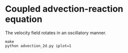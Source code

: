 # Coupled advection-reaction equation

The velocity field rotates in an oscillatory manner.

```shell
make
python advection_2d.py iplot=1
```

